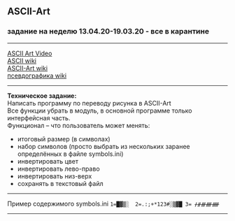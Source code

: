 ## ASCII-Art  

### задание на неделю 13.04.20-19.03.20 - все в карантине  

---  

[ASCII Art Video](https://youtu.be/qC-eM4JBh0w)  
[ASCII wiki](https://ru.wikipedia.org/wiki/ASCII)  
[ASCII-Art wiki](https://ru.wikipedia.org/wiki/ASCII-%D0%B3%D1%80%D0%B0%D1%84%D0%B8%D0%BA%D0%B0)  
[псевдографика wiki](https://ru.wikipedia.org/wiki/%D0%9F%D1%81%D0%B5%D0%B2%D0%B4%D0%BE%D0%B3%D1%80%D0%B0%D1%84%D0%B8%D0%BA%D0%B0)  

---  

__Техническое задание:__  
Написать программу по переводу рисунка в ASCII-Art  
Все функции убрать в модуль, в основной программе только интерфейсная часть.  
Функционал – что пользователь может менять:  
* итоговый размер (в символах)  
* набор символов (просто выбрать из нескольких заранее определённых в файле symbols.ini)  
* инвертировать цвет  
* инвертировать лево-право  
* инвертировать низ-верх  
* сохранять в текстовый файл  

---  

Пример содержимого symbols.ini
`
1=█▓▒░ 
2=.:;+*123#░▒▓█
3= ᚋᚌᚍᚎᚏ
`

---  



